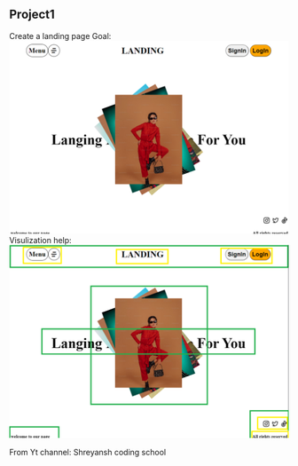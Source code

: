 ## Project1

Create a landing page
Goal:
![Goal](./image/task.png "Task")
Visulization help:
![Help](./image/help.png "Help")

From Yt channel: Shreyansh coding school
